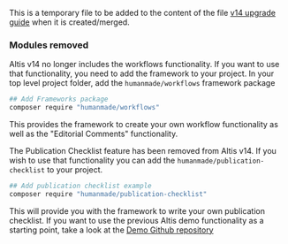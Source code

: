 This is a temporary file to be added to the content of the
file [v14 upgrade guide](v14.md)  when it is created/merged.

### Modules removed ###

Altis v14 no longer includes the workflows functionality. If you want to use
that functionality, you need to add the framework to your project.
In your top level project folder, add the `humanmade/workflows` framework
package

```sh
## Add Frameworks package
composer require "humanmade/workflows"
```

This provides the framework to create your own workflow functionality as well as
the "Editorial Comments" functionality.

The Publication Checklist feature has been removed from Altis v14. If you wish
to use that functionality you can add the `humanmade/publication-checklist` to
your project.

```sh
## Add publication checklist example
composer require "humanmade/publication-checklist"
```

This will provide you with the framework to write your own publication
checklist. If you want to use the previous Altis demo functionality as a
starting point, take a look at
the [Demo Github repository](https://github.com/humanmade/demo-publication-checklist)
